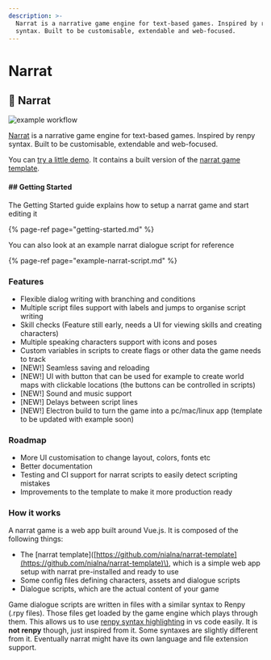 ```yaml
---
description: >-
  Narrat is a narrative game engine for text-based games. Inspired by renpy
  syntax. Built to be customisable, extendable and web-focused.
---
```


# Narrat



## 🚀 Narrat

![example workflow](https://github.com/nialna/narrat/actions/workflows/main.yml/badge.svg)

[Narrat](https://get-narrat.com) is a narrative game engine for text-based games. Inspired by renpy syntax. Built to be customisable, extendable and web-focused.

You can [try a little demo](http://get-narrat.com/demo/). It contains a built version of the [narrat game template](https://github.com/nialna/narrat-template).

#### 

#### \#\# Getting Started

The Getting Started guide explains how to setup a narrat game and start editing it

{% page-ref page="getting-started.md" %}

You can also look at an example narrat dialogue script for reference

{% page-ref page="example-narrat-script.md" %}

### Features

* Flexible dialog writing with branching and conditions
* Multiple script files support with labels and jumps to organise script writing
* Skill checks \(Feature still early, needs a UI for viewing skills and creating characters\)
* Multiple speaking characters support with icons and poses
* Custom variables in scripts to create flags or other data the game needs to track
* \[NEW!\] Seamless saving and reloading
* \[NEW!\] UI with button that can be used for example to create world maps with clickable locations \(the buttons can be controlled in scripts\)
* \[NEW!\] Sound and music support
* \[NEW!\] Delays between script lines
* \[NEW!\] Electron build to turn the game into a pc/mac/linux app \(template to be updated with example soon\)

### Roadmap

* More UI customisation to change layout, colors, fonts etc
* Better documentation
* Testing and CI support for narrat scripts to easily detect scripting mistakes 
* Improvements to the template to make it more production ready

### How it works

A narrat game is a web app built around Vue.js. It is composed of the following things:

* The \[narrat template\]\([https://github.com/nialna/narrat-template](https://github.com/nialna/narrat-template)\), which is a simple web app setup with narrat pre-installed and ready to use
* Some config files defining characters, assets and dialogue scripts
* Dialogue scripts, which are the actual content of your game

Game dialogue scripts are written in files with a similar syntax to Renpy \(.rpy files\). Those files get loaded by the game engine which plays through them. This allows us to use [renpy syntax highlighting](https://marketplace.visualstudio.com/items?itemName=LuqueDaniel.languague-renpy) in vs code easily. It is **not renpy** though, just inspired from it. Some syntaxes are slightly different from it. Eventually narrat might have its own language and file extension support.

